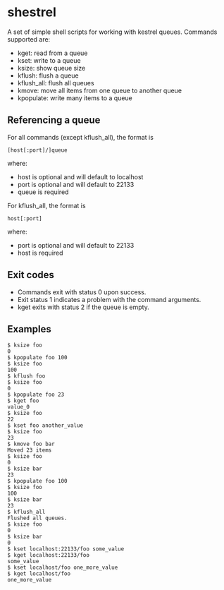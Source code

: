 shestrel
========

A set of simple shell scripts for working with kestrel queues. Commands supported are:

* kget: read from a queue
* kset: write to a queue
* ksize: show queue size
* kflush: flush a queue
* kflush_all: flush all queues
* kmove: move all items from one queue to another queue
* kpopulate: write many items to a queue

## Referencing a queue
For all commands (except kflush_all), the format is

    [host[:port]/]queue
where:

* host is optional and will default to localhost
* port is optional and will default to 22133
* queue is required

For kflush_all, the format is

    host[:port]
where:
* port is optional and will default to 22133
* host is required

## Exit codes
* Commands exit with status 0 upon success. 
* Exit status 1 indicates a problem with the command arguments.
* kget exits with status 2 if the queue is empty.

## Examples
    $ ksize foo
    0
    $ kpopulate foo 100
    $ ksize foo
    100
    $ kflush foo
    $ ksize foo
    0
    $ kpopulate foo 23
    $ kget foo
    value_0
    $ ksize foo
    22
    $ kset foo another_value
    $ ksize foo
    23
    $ kmove foo bar
    Moved 23 items
    $ ksize foo
    0
    $ ksize bar
    23
    $ kpopulate foo 100
    $ ksize foo
    100
    $ ksize bar
    23
    $ kflush_all
    Flushed all queues.
    $ ksize foo
    0
    $ ksize bar
    0
    $ kset localhost:22133/foo some_value
    $ kget localhost:22133/foo
    some_value
    $ kset localhost/foo one_more_value
    $ kget localhost/foo
    one_more_value
